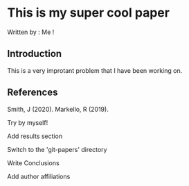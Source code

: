 
# This is my super cool paper
Written by : Me !

## Introduction

This is a very improtant problem that I have been working on.

## References

Smith, J (2020).
Markello, R (2019). 

Try by myself!

Add results section

Switch to the 'git-papers' directory

Write Conclusions

Add author affiliations


